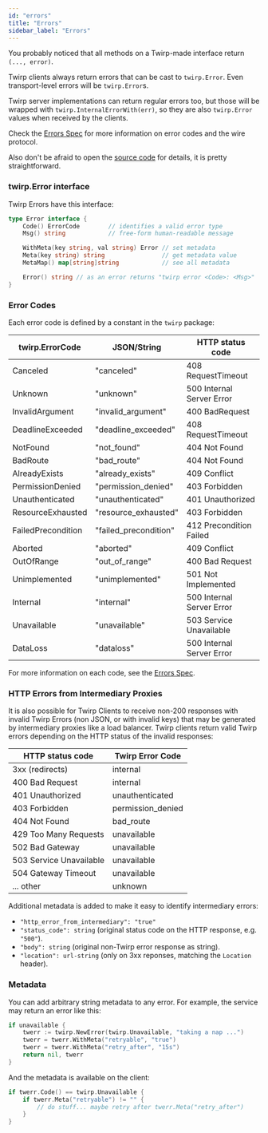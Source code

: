 ```yaml
---
id: "errors"
title: "Errors"
sidebar_label: "Errors"
---
```


You probably noticed that all methods on a Twirp-made interface return `(...,
error)`.

Twirp clients always return errors that can be cast to `twirp.Error`. Even
transport-level errors will be `twirp.Error`s.

Twirp server implementations can return regular errors too, but those
will be wrapped with `twirp.InternalErrorWith(err)`, so they are also
`twirp.Error` values when received by the clients.

Check the [Errors Spec](spec_v5.md) for more information on error
codes and the wire protocol.

Also don't be afraid to open the [source code](https://github.com/twitchtv/twirp/blob/master/errors.go) 
for details, it is pretty straightforward.

### twirp.Error interface

Twirp Errors have this interface:
```go
type Error interface {
    Code() ErrorCode        // identifies a valid error type
    Msg() string            // free-form human-readable message

    WithMeta(key string, val string) Error // set metadata
    Meta(key string) string                // get metadata value
    MetaMap() map[string]string            // see all metadata

    Error() string // as an error returns "twirp error <Code>: <Msg>"
}
```

### Error Codes

Each error code is defined by a constant in the `twirp` package:

| twirp.ErrorCode    | JSON/String           |  HTTP status code
| ------------------ | --------------------- | ------------------
| Canceled           | "canceled"            | 408 RequestTimeout
| Unknown            | "unknown"             | 500 Internal Server Error
| InvalidArgument    | "invalid_argument"    | 400 BadRequest
| DeadlineExceeded   | "deadline_exceeded"   | 408 RequestTimeout
| NotFound           | "not_found"           | 404 Not Found
| BadRoute           | "bad_route"           | 404 Not Found
| AlreadyExists      | "already_exists"      | 409 Conflict
| PermissionDenied   | "permission_denied"   | 403 Forbidden
| Unauthenticated    | "unauthenticated"     | 401 Unauthorized
| ResourceExhausted  | "resource_exhausted"  | 403 Forbidden
| FailedPrecondition | "failed_precondition" | 412 Precondition Failed
| Aborted            | "aborted"             | 409 Conflict
| OutOfRange         | "out_of_range"        | 400 Bad Request
| Unimplemented      | "unimplemented"       | 501 Not Implemented
| Internal           | "internal"            | 500 Internal Server Error
| Unavailable        | "unavailable"         | 503 Service Unavailable
| DataLoss           | "dataloss"            | 500 Internal Server Error

For more information on each code, see the [Errors Spec](spec_v5.md).

### HTTP Errors from Intermediary Proxies

It is also possible for Twirp Clients to receive non-200 responses with invalid 
Twirp Errors (non JSON, or with invalid keys) that may be generated by 
intermediary proxies like a load balancer. Twirp clients return valid Twirp 
errors depending on the HTTP status of the invalid responses:

| HTTP status code         |  Twirp Error Code
| ------------------------ | ------------------
| 3xx (redirects)          | internal
| 400 Bad Request          | internal
| 401 Unauthorized         | unauthenticated
| 403 Forbidden            | permission_denied
| 404 Not Found            | bad_route
| 429 Too Many Requests    | unavailable
| 502 Bad Gateway          | unavailable
| 503 Service Unavailable  | unavailable
| 504 Gateway Timeout      | unavailable
| ... other                | unknown

Additional metadata is added to make it easy to identify intermediary errors:

* `"http_error_from_intermediary": "true"`
* `"status_code": string` (original status code on the HTTP response, e.g. `"500"`).
* `"body": string` (original non-Twirp error response as string).
* `"location": url-string` (only on 3xx reponses, matching the `Location` header).

### Metadata

You can add arbitrary string metadata to any error. For example, the service may return an error like this:

```go
if unavailable {
    twerr := twirp.NewError(twirp.Unavailable, "taking a nap ...")
    twerr = twerr.WithMeta("retryable", "true")
    twerr = twerr.WithMeta("retry_after", "15s")
    return nil, twerr
}
```

And the metadata is available on the client:

```go
if twerr.Code() == twirp.Unavailable {
    if twerr.Meta("retryable") != "" {
        // do stuff... maybe retry after twerr.Meta("retry_after")
    }
}
```
